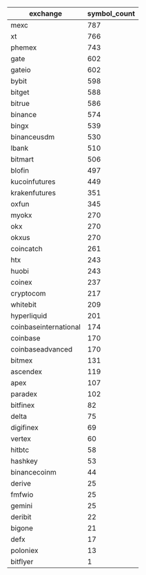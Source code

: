 | exchange | symbol_count |
| --- | --- |
| mexc | 787 |
| xt | 766 |
| phemex | 743 |
| gate | 602 |
| gateio | 602 |
| bybit | 598 |
| bitget | 588 |
| bitrue | 586 |
| binance | 574 |
| bingx | 539 |
| binanceusdm | 530 |
| lbank | 510 |
| bitmart | 506 |
| blofin | 497 |
| kucoinfutures | 449 |
| krakenfutures | 351 |
| oxfun | 345 |
| myokx | 270 |
| okx | 270 |
| okxus | 270 |
| coincatch | 261 |
| htx | 243 |
| huobi | 243 |
| coinex | 237 |
| cryptocom | 217 |
| whitebit | 209 |
| hyperliquid | 201 |
| coinbaseinternational | 174 |
| coinbase | 170 |
| coinbaseadvanced | 170 |
| bitmex | 131 |
| ascendex | 119 |
| apex | 107 |
| paradex | 102 |
| bitfinex | 82 |
| delta | 75 |
| digifinex | 69 |
| vertex | 60 |
| hitbtc | 58 |
| hashkey | 53 |
| binancecoinm | 44 |
| derive | 25 |
| fmfwio | 25 |
| gemini | 25 |
| deribit | 22 |
| bigone | 21 |
| defx | 17 |
| poloniex | 13 |
| bitflyer | 1 |

